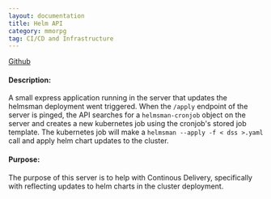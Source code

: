 ```yaml
---
layout: documentation
title: Helm API
category: mmorpg
tag: CI/CD and Infrastructure
---
```


[Github](https://github.com/nnt1054/mmorpg-helm-api)

#### Description:
A small express application running in the server that updates the helmsman deployment went triggered.
When the `/apply` endpoint of the server is pinged, the API searches for a `helmsman-cronjob` object on the server and creates a new kubernetes job using the cronjob's stored job template.  The kubernetes job will make a `helmsman --apply -f < dss >.yaml` call and apply helm chart updates to the cluster.

#### Purpose:
The purpose of this server is to help with Continous Delivery, specifically with reflecting updates to helm charts in the cluster deployment.

<br/>